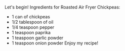 Let's begin!
Ingredients for Roasted Air Fryer Chickpeas:
* 1 can of chickpeas
* 1/2 tablespoon of oil
* 1/4 teaspoon pepper
* 1 teaspoon paprika
* 1 teaspoon garlic powder
* 1 teaspoon onion powder 
Enjoy my recipe!